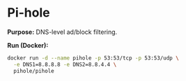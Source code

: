 # Pi-hole

**Purpose:** DNS-level ad/block filtering.

**Run (Docker):**
```bash
docker run -d --name pihole -p 53:53/tcp -p 53:53/udp \
  -e DNS1=8.8.8.8 -e DNS2=8.8.4.4 \
  pihole/pihole
